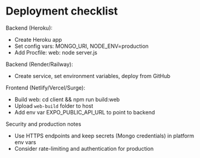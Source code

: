 # Deployment checklist

Backend (Heroku):

- Create Heroku app
- Set config vars: MONGO_URI, NODE_ENV=production
- Add Procfile: web: node server.js

Backend (Render/Railway):

- Create service, set environment variables, deploy from GitHub

Frontend (Netlify/Vercel/Surge):

- Build web: cd client && npm run build:web
- Upload `web-build` folder to host
- Add env var EXPO_PUBLIC_API_URL to point to backend

Security and production notes

- Use HTTPS endpoints and keep secrets (Mongo credentials) in platform env vars
- Consider rate-limiting and authentication for production
